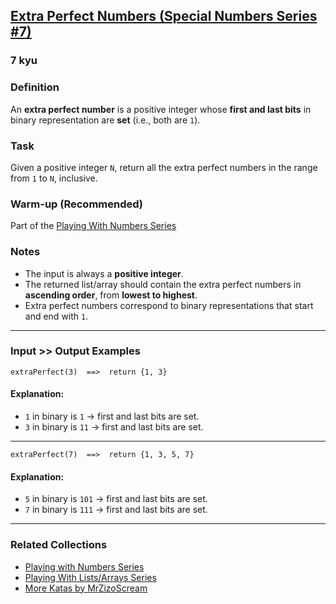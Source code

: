 <h2><a href=https://www.codewars.com/kata/5a662a02e626c54e87000123/train/javascript target="_blank">Extra Perfect Numbers (Special Numbers Series  #7)</a></h2><h3>7 kyu</h3><h3 id="definition">Definition</h3><p>An <strong>extra perfect number</strong> is a positive integer whose <strong>first and last bits</strong> in binary representation are <strong>set</strong> (i.e., both are <code>1</code>).</p><h3 id="task">Task</h3><p>Given a positive integer <code>N</code>, return all the extra perfect numbers in the range from <code>1</code> to <code>N</code>, inclusive.</p><h3 id="warm-up-recommended">Warm-up (Recommended)</h3><p>Part of the <a href="https://www.codewars.com/collections/playing-with-numbers" data-turbolinks="false" target="_blank">Playing With Numbers Series</a></p><h3 id="notes">Notes</h3><ul><li>The input is always a <strong>positive integer</strong>.</li><li>The returned list/array should contain the extra perfect numbers in <strong>ascending order</strong>, from <strong>lowest to highest</strong>.</li><li>Extra perfect numbers correspond to binary representations that start and end with <code>1</code>.</li></ul><hr><h3 id="input--output-examples">Input &gt;&gt; Output Examples</h3><pre><code class="language-python"><span class="cm-variable">extraPerfect</span>(<span class="cm-number">3</span>)  <span class="cm-operator">==&gt;</span>  <span class="cm-keyword">return</span> {<span class="cm-number">1</span>, <span class="cm-number">3</span>}</code></pre><h4 id="explanation">Explanation:</h4><ul><li><code>1</code> in binary is <code>1</code> → first and last bits are set.</li><li><code>3</code> in binary is <code>11</code> → first and last bits are set.</li></ul><hr><pre><code class="language-python"><span class="cm-variable">extraPerfect</span>(<span class="cm-number">7</span>)  <span class="cm-operator">==&gt;</span>  <span class="cm-keyword">return</span> {<span class="cm-number">1</span>, <span class="cm-number">3</span>, <span class="cm-number">5</span>, <span class="cm-number">7</span>}</code></pre><h4 id="explanation-1">Explanation:</h4><ul><li><code>5</code> in binary is <code>101</code> → first and last bits are set.</li><li><code>7</code> in binary is <code>111</code> → first and last bits are set.</li></ul><hr><h3 id="related-collections">Related Collections</h3><ul><li><a href="https://www.codewars.com/collections/playing-with-numbers" data-turbolinks="false" target="_blank">Playing with Numbers Series</a>  </li><li><a href="https://www.codewars.com/collections/playing-with-lists-slash-arrays" data-turbolinks="false" target="_blank">Playing With Lists/Arrays Series</a>  </li><li><a href="http://www.codewars.com/users/MrZizoScream/authored" data-turbolinks="false" target="_blank">More Katas by MrZizoScream</a></li></ul>